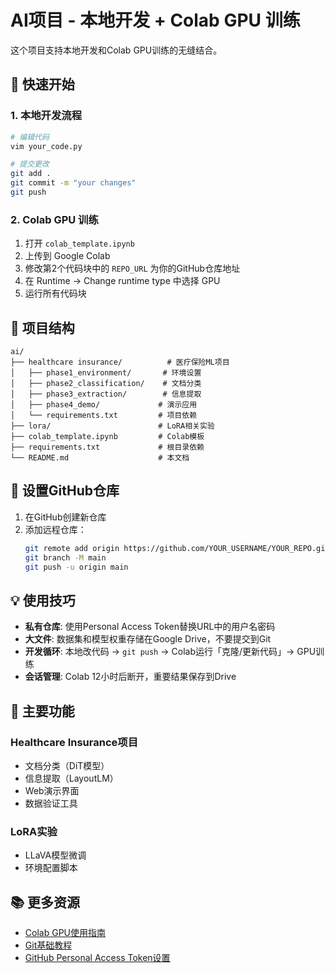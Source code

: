 # AI项目 - 本地开发 + Colab GPU 训练

这个项目支持本地开发和Colab GPU训练的无缝结合。

## 🚀 快速开始

### 1. 本地开发流程

```bash
# 编辑代码
vim your_code.py

# 提交更改
git add .
git commit -m "your changes"
git push
```

### 2. Colab GPU 训练

1. 打开 `colab_template.ipynb`
2. 上传到 Google Colab
3. 修改第2个代码块中的 `REPO_URL` 为你的GitHub仓库地址
4. 在 Runtime → Change runtime type 中选择 GPU
5. 运行所有代码块

## 📁 项目结构

```
ai/
├── healthcare insurance/          # 医疗保险ML项目
│   ├── phase1_environment/       # 环境设置
│   ├── phase2_classification/    # 文档分类
│   ├── phase3_extraction/        # 信息提取
│   ├── phase4_demo/             # 演示应用
│   └── requirements.txt         # 项目依赖
├── lora/                        # LoRA相关实验
├── colab_template.ipynb         # Colab模板
├── requirements.txt             # 根目录依赖
└── README.md                    # 本文档
```

## 🔧 设置GitHub仓库

1. 在GitHub创建新仓库
2. 添加远程仓库：
   ```bash
   git remote add origin https://github.com/YOUR_USERNAME/YOUR_REPO.git
   git branch -M main
   git push -u origin main
   ```

## 💡 使用技巧

- **私有仓库**: 使用Personal Access Token替换URL中的用户名密码
- **大文件**: 数据集和模型权重存储在Google Drive，不要提交到Git
- **开发循环**: 本地改代码 → `git push` → Colab运行「克隆/更新代码」→ GPU训练
- **会话管理**: Colab 12小时后断开，重要结果保存到Drive

## 🎯 主要功能

### Healthcare Insurance项目
- 文档分类（DiT模型）
- 信息提取（LayoutLM）
- Web演示界面
- 数据验证工具

### LoRA实验
- LLaVA模型微调
- 环境配置脚本

## 📚 更多资源

- [Colab GPU使用指南](https://colab.research.google.com/notebooks/gpu.ipynb)
- [Git基础教程](https://git-scm.com/docs/gittutorial)
- [GitHub Personal Access Token设置](https://docs.github.com/en/authentication/keeping-your-account-and-data-secure/creating-a-personal-access-token) 